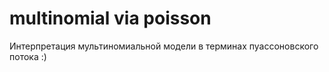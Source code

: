 # multinomial via poisson

Интерпретация мультиномиальной модели в терминах пуассоновского потока :)
